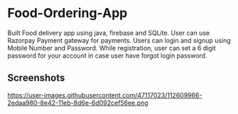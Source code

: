 # Food-Ordering-App
Built Food delivery app using java, firebase and SQLite.
User can use Razorpay Payment gateway for payments.
Users can login and signup using Mobile Number and Password.
While registration, user can set a 6 digit password for your account in case user have forgot login password.

## Screenshots
https://user-images.githubusercontent.com/47117023/112609966-2edaa980-8e42-11eb-8d6e-6d092cef56ee.png
